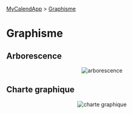 [MyCalendApp](../README.md) > [Graphisme](./graphisme.md)

# Graphisme
## Arborescence
<p align="center">
  <img src="https://github.com/MyCalendApp/Wiki/blob/master/img/arbo.png" alt="arborescence"/>
</p>

## Charte graphique

<p align="center">
  <img src="https://github.com/MyCalendApp/Wiki/blob/master/img/charte.png" alt="charte graphique"/>
</p>
